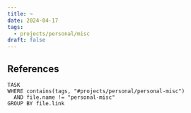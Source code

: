 ```yaml
---
title: ~
date: 2024-04-17
tags:
  - projects/personal/misc
draft: false
---
```

## References

```dataview
TASK
WHERE contains(tags, "#projects/personal/personal-misc")
  AND file.name != "personal-misc"
GROUP BY file.link
```